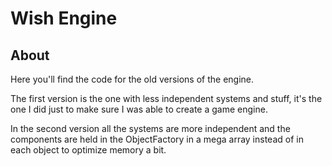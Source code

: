 # Wish Engine

## About

Here you'll find the code for the old versions of the engine.

The first version is the one with less independent systems and stuff, it's the one I did just to make sure I was able to create a game engine.

In the second version all the systems are more independent and the components are held in the ObjectFactory in a mega array instead of in each 
object to optimize memory a bit.